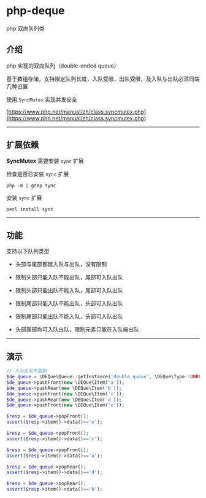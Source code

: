# php-deque

php 双向队列类

## 介绍

php 实现的双向队列（double-ended queue）

基于数组存储，支持限定队列长度，入队受限，出队受限，及入队与出队必须同端几种设置

使用 `SyncMutex` 实现并发安全

[https://www.php.net/manual/zh/class.syncmutex.php](<https://www.php.net/manual/zh/class.syncmutex.php>)

---

## 扩展依赖

**SyncMutex** 需要安装 `sync` 扩展

检查是否已安装 `sync` 扩展

```shell
php -m | grep sync
```

安装 `sync` 扩展

```shell
pecl install sync
```

---

## 功能

支持以下队列类型

- 头部与尾部都能入队与出队，没有限制

- 限制头部只能入队不能出队，尾部可入队出队

- 限制头部只能出队不能入队，尾部可入队出队

- 限制尾部只能入队不能出队，头部可入队出队

- 限制尾部只能出队不能入队，头部可入队出队

- 头部尾部均可入队出队，限制元素只能在入队端出队

---

## 演示

```php
// 入队出队不限制
$de_queue = \DEQue\Queue::getInstance('double_queue', \DEQue\Type::UNRESTRICTED, 10);
$de_queue->pushFront(new \DEQue\Item('a'));
$de_queue->pushRear(new \DEQue\Item('b'));
$de_queue->pushFront(new \DEQue\Item('c'));
$de_queue->pushRear(new \DEQue\Item('d'));
$de_queue->pushFront(new \DEQue\Item('e'));

$resp = $de_queue->popFront();
assert($resp->item()->data()=='e');

$resp = $de_queue->popFront();
assert($resp->item()->data()=='c');

$resp = $de_queue->popFront();
assert($resp->item()->data()=='a');

$resp = $de_queue->popRear();
assert($resp->item()->data()=='d');

$resp = $de_queue->popRear();
assert($resp->item()->data()=='b');
```
